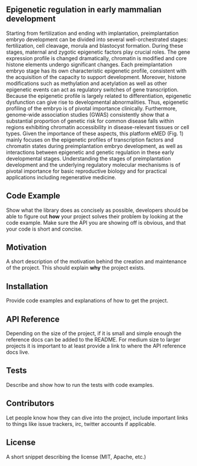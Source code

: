 ## Epigenetic regulation in early mammalian development

Starting from fertilization and ending with implantation, preimplantation embryo development can be divided into several well-orchestrated stages: fertilization, cell cleavage, morula and blastocyst formation. During these stages, maternal and zygotic epigenetic factors play crucial roles. The gene expression profile is changed dramatically, chromatin is modified and core histone elements undergo significant changes. Each preimplantation embryo stage has its own characteristic epigenetic profile, consistent with the acquisition of the capacity to support development. Moreover, histone modifications such as methylation and acetylation as well as other epigenetic events can act as regulatory switches of gene transcription. Because the epigenetic profile is largely related to differentiation, epigenetic dysfunction can give rise to developmental abnormalities. Thus, epigenetic profiling of the embryo is of pivotal importance clinically. Furthermore, genome-wide association studies (GWAS) consistently show that a substantial proportion of genetic risk for common disease falls within regions exhibiting chromatin accessibility in disease-relevant tissues or cell types. Given the importance of these aspects, this platform eMED (Fig. 1) mainly focuses on the epigenetic profiles of transcription factors and chromatin states during preimplantation embryo development, as well as interactions between epigenetic and genetic regulation in these early developmental stages. Understanding the stages of preimplantation development and the underlying regulatory molecular mechanisms is of pivotal importance for basic reproductive biology and for practical applications including regenerative medicine.

## Code Example

Show what the library does as concisely as possible, developers should be able to figure out **how** your project solves their problem by looking at the code example. Make sure the API you are showing off is obvious, and that your code is short and concise.

## Motivation

A short description of the motivation behind the creation and maintenance of the project. This should explain **why** the project exists.

## Installation

Provide code examples and explanations of how to get the project.

## API Reference

Depending on the size of the project, if it is small and simple enough the reference docs can be added to the README. For medium size to larger projects it is important to at least provide a link to where the API reference docs live.

## Tests

Describe and show how to run the tests with code examples.

## Contributors

Let people know how they can dive into the project, include important links to things like issue trackers, irc, twitter accounts if applicable.

## License

A short snippet describing the license (MIT, Apache, etc.)
